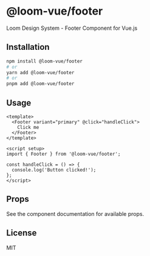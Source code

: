 # @loom-vue/footer

Loom Design System - Footer Component for Vue.js

## Installation

```bash
npm install @loom-vue/footer
# or
yarn add @loom-vue/footer
# or
pnpm add @loom-vue/footer
```

## Usage

```vue
<template>
  <Footer variant="primary" @click="handleClick">
    Click me
  </Footer>
</template>

<script setup>
import { Footer } from '@loom-vue/footer';

const handleClick = () => {
  console.log('Button clicked!');
};
</script>
```

## Props

See the component documentation for available props.

## License

MIT
